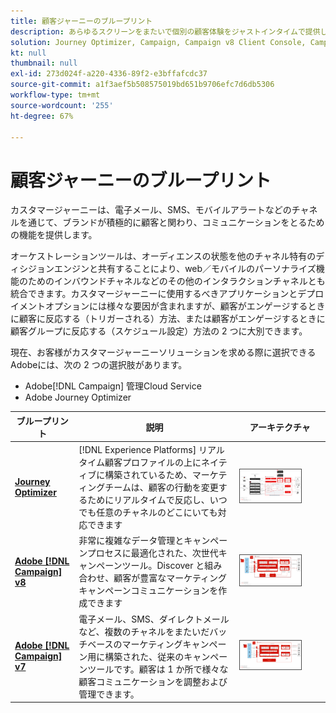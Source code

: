 ```yaml
---
title: 顧客ジャーニーのブループリント
description: あらゆるスクリーンをまたいで個別の顧客体験をジャストインタイムで提供します。
solution: Journey Optimizer, Campaign, Campaign v8 Client Console, Campaign v8 Web User Interface, Campaign Classic v7, Campaign Standard, Experience Platform
kt: null
thumbnail: null
exl-id: 273d024f-a220-4336-89f2-e3bffafcdc37
source-git-commit: a1f3aef5b508575019bd651b9706efc7d6db5306
workflow-type: tm+mt
source-wordcount: '255'
ht-degree: 67%

---
```


# 顧客ジャーニーのブループリント

カスタマージャーニーは、電子メール、SMS、モバイルアラートなどのチャネルを通じて、ブランドが積極的に顧客と関わり、コミュニケーションをとるための機能を提供します。

オーケストレーションツールは、オーディエンスの状態を他のチャネル特有のディシジョンエンジンと共有することにより、web／モバイルのパーソナライズ機能のためのインバウンドチャネルなどのその他のインタラクションチャネルとも統合できます。カスタマージャーニーに使用するべきアプリケーションとデプロイメントオプションには様々な要因が含まれますが、顧客がエンゲージするときに顧客に反応する（トリガーされる）方法、または顧客がエンゲージするときに顧客グループに反応する（スケジュール設定）方法の 2 つに大別できます。

現在、お客様がカスタマージャーニーソリューションを求める際に選択できるAdobeには、次の 2 つの選択肢があります。

<ul><li>Adobe[!DNL Campaign] 管理Cloud Service</li><li>Adobe Journey Optimizer</li></ul>

| ブループリント | 説明 | アーキテクチャ |
|---|---|---|
| **[Journey Optimizer](journey-optimizer.md)** | [!DNL Experience Platforms] リアルタイム顧客プロファイルの上にネイティブに構築されているため、マーケティングチームは、顧客の行動を変更するためにリアルタイムで反応し、いつでも任意のチャネルのどこにいても対応できます | <img src="assets/ajo-architecture.svg" alt="Journey Optimizer ブループリントの参照アーキテクチャ" style="width:75%; border:1px solid #4a4a4a" class="modal-image" /> |
| **[Adobe [!DNL Campaign] v8](campaign-v8.md)** | 非常に複雑なデータ管理とキャンペーンプロセスに最適化された、次世代キャンペーンツール。Discover と組み合わせ、顧客が豊富なマーケティングキャンペーンコミュニケーションを作成できます | <img src="assets/campaign-v8-architecture.svg" alt="Campaign v8 ブループリントの参照アーキテクチャ" style="width:75%; border:1px solid #4a4a4a" class="modal-image" /> |
| **[Adobe [!DNL Campaign] v7](campaign-v7.md)** | 電子メール、SMS、ダイレクトメールなど、複数のチャネルをまたいだバッチベースのマーケティングキャンペーン用に構築された、従来のキャンペーンツールです。顧客は 1 か所で様々な顧客コミュニケーションを調整および管理できます。 | <img src="assets/campaign-v7-architecture.svg" alt="Campaign v7 ブループリントの参照アーキテクチャ" style="width:75%; border:1px solid #4a4a4a" class="modal-image" /> |
